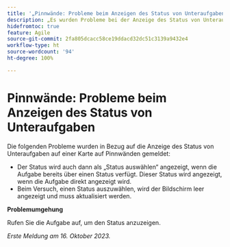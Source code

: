 ```yaml
---
title: '„Pinnwände: Probleme beim Anzeigen des Status von Unteraufgaben“'
description: „Es wurden Probleme bei der Anzeige des Status von Unteraufgaben auf einer Karte auf Pinnwänden gemeldet.“
hidefromtoc: true
feature: Agile
source-git-commit: 2fa805dcacc58ce19ddacd32dc51c3139a9432e4
workflow-type: ht
source-wordcount: '94'
ht-degree: 100%

---
```



# Pinnwände: Probleme beim Anzeigen des Status von Unteraufgaben

Die folgenden Probleme wurden in Bezug auf die Anzeige des Status von Unteraufgaben auf einer Karte auf Pinnwänden gemeldet:

* Der Status wird auch dann als „Status auswählen“ angezeigt, wenn die Aufgabe bereits über einen Status verfügt. Dieser Status wird angezeigt, wenn die Aufgabe direkt angezeigt wird.
* Beim Versuch, einen Status auszuwählen, wird der Bildschirm leer angezeigt und muss aktualisiert werden.

**Problemumgehung**

Rufen Sie die Aufgabe auf, um den Status anzuzeigen.

_Erste Meldung am 16. Oktober 2023._
